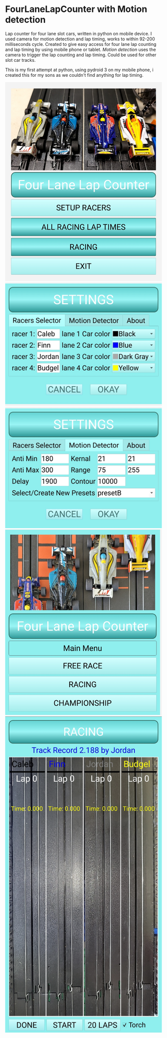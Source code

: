 # FourLaneLapCounter with Motion detection
<p>Lap counter for four lane slot cars, written in python on mobile device. I used camera for motion detection and lap timing, works to within 92-200 milliseconds cycle.
Created to give easy access for four lane lap counting and lap timing by using mobile phone or tablet. 
<i>Motion detection</i> uses the camera to trigger the lap counting and lap timing. 
Could be used for other slot car tracks.</p>
This is my first attempt at python, using pydroid 3 on my mobile phone, i created this for my sons as we couldn't find anything for lap timing.

![image](https://github.com/Blakrunner/FourLaneLapCounter/blob/main/Screenshot_20230123_145532.jpg)
![image](https://github.com/Blakrunner/FourLaneLapCounter/blob/main/Screenshot_20230123_145553.jpg)
![image](https://github.com/Blakrunner/FourLaneLapCounter/blob/main/Screenshot_20230123_145608.jpg)
![image](https://github.com/Blakrunner/FourLaneLapCounter/blob/main/Screenshot_20230123_145634.jpg)
![image](https://github.com/Blakrunner/FourLaneLapCounter/blob/main/Screenshot_20230123_145714.jpg)
